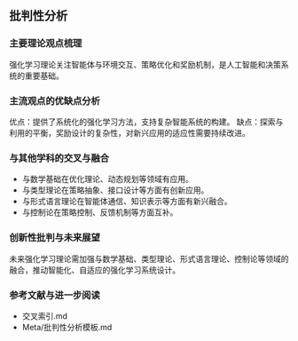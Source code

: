 ## 批判性分析

### 主要理论观点梳理

强化学习理论关注智能体与环境交互、策略优化和奖励机制，是人工智能和决策系统的重要基础。

### 主流观点的优缺点分析

优点：提供了系统化的强化学习方法，支持复杂智能系统的构建。
缺点：探索与利用的平衡，奖励设计的复杂性，对新兴应用的适应性需要持续改进。

### 与其他学科的交叉与融合

- 与数学基础在优化理论、动态规划等领域有应用。
- 与类型理论在策略抽象、接口设计等方面有创新应用。
- 与形式语言理论在智能体通信、知识表示等方面有新兴融合。
- 与控制论在策略控制、反馈机制等方面互补。

### 创新性批判与未来展望

未来强化学习理论需加强与数学基础、类型理论、形式语言理论、控制论等领域的融合，推动智能化、自适应的强化学习系统设计。

### 参考文献与进一步阅读

- 交叉索引.md
- Meta/批判性分析模板.md

